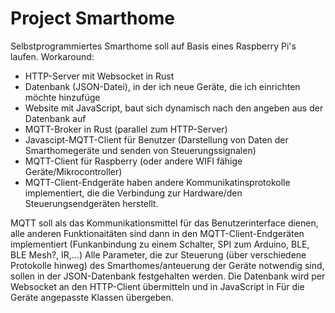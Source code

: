 # Project Smarthome

Selbstprogrammiertes Smarthome soll auf Basis eines Raspberry Pi's laufen.
Workaround:
  - HTTP-Server mit Websocket in Rust
  - Datenbank (JSON-Datei), in der ich neue Geräte, die ich einrichten möchte hinzufüge
  - Website mit JavaScript, baut sich dynamisch nach den angeben aus der Datenbank auf
  - MQTT-Broker in Rust (parallel zum HTTP-Server)
  - Javascipt-MQTT-Client für Benutzer (Darstellung von Daten der Smarthomegeräte und senden von Steuerungssignalen)
  - MQTT-Client für Raspberry (oder andere WIFI fähige Geräte/Mikrocontroller)
  - MQTT-Client-Endgeräte haben andere Kommunikatinsprotokolle implementiert, die die Verbindung zur Hardware/den Steuerungsendgeräten herstellt.

MQTT soll als das Kommunikationsmittel für das Benutzerinterface dienen, alle anderen Funktionaitäten sind dann in den MQTT-Client-Endgeräten implementiert (Funkanbindung zu einem Schalter, SPI zum Arduino, BLE, BLE Mesh?, IR,...)
Alle Parameter, die zur Steuerung (über verschiedene Protokolle hinweg) des Smarthomes/anteuerung der Geräte notwendig sind, sollen in der JSON-Datenbank festgehalten werden.
Die Datenbank wird per Websocket an den HTTP-Client übermitteln und in JavaScript in Für die Geräte angepasste Klassen übergeben.
